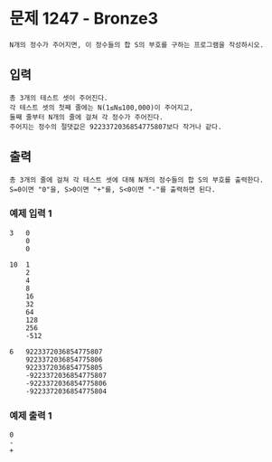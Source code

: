 # 문제 1247 - Bronze3
    N개의 정수가 주어지면, 이 정수들의 합 S의 부호를 구하는 프로그램을 작성하시오.

## 입력
    총 3개의 테스트 셋이 주어진다.
    각 테스트 셋의 첫째 줄에는 N(1≤N≤100,000)이 주어지고, 
    둘째 줄부터 N개의 줄에 걸쳐 각 정수가 주어진다. 
    주어지는 정수의 절댓값은 9223372036854775807보다 작거나 같다.

## 출력
    총 3개의 줄에 걸쳐 각 테스트 셋에 대해 N개의 정수들의 합 S의 부호를 출력한다. 
    S=0이면 "0"을, S>0이면 "+"를, S<0이면 "-"를 출력하면 된다.

### 예제 입력 1
    3   0
        0
        0

    10  1
        2
        4
        8
        16
        32
        64
        128
        256
        -512

    6   9223372036854775807
        9223372036854775806
        9223372036854775805
        -9223372036854775807
        -9223372036854775806
        -9223372036854775804
### 예제 출력 1
    0
    -
    +